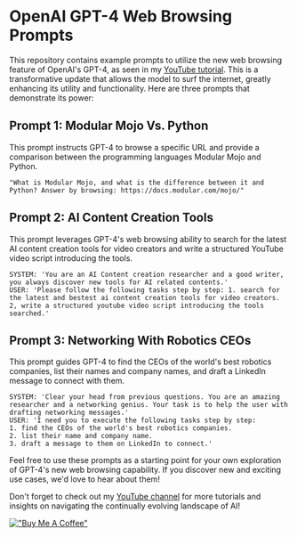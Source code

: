 # OpenAI GPT-4 Web Browsing Prompts

This repository contains example prompts to utilize the new web browsing feature of OpenAI's GPT-4, as seen in my [YouTube tutorial](https://www.youtube.com/channel/UCWLswLLUlVqWfVg8lLY5S9Q). This is a transformative update that allows the model to surf the internet, greatly enhancing its utility and functionality. Here are three prompts that demonstrate its power:

## Prompt 1: Modular Mojo Vs. Python

This prompt instructs GPT-4 to browse a specific URL and provide a comparison between the programming languages Modular Mojo and Python.

```
"What is Modular Mojo, and what is the difference between it and Python? Answer by browsing: https://docs.modular.com/mojo/"
```

## Prompt 2: AI Content Creation Tools

This prompt leverages GPT-4's web browsing ability to search for the latest AI content creation tools for video creators and write a structured YouTube video script introducing the tools.

```
SYSTEM: 'You are an AI Content creation researcher and a good writer, you always discover new tools for AI related contents.'
USER: 'Please follow the following tasks step by step: 1. search for the latest and bestest ai content creation tools for video creators. 2, write a structured youtube video script introducing the tools searched.'
```

## Prompt 3: Networking With Robotics CEOs

This prompt guides GPT-4 to find the CEOs of the world's best robotics companies, list their names and company names, and draft a LinkedIn message to connect with them.

```
SYSTEM: 'Clear your head from previous questions. You are an amazing researcher and a networking genius. Your task is to help the user with drafting networking messages.'
USER: 'I need you to execute the following tasks step by step: 
1. find the CEOs of the world's best robotics companies.
2. list their name and company name.
3. draft a message to them on LinkedIn to connect.'
```

Feel free to use these prompts as a starting point for your own exploration of GPT-4's new web browsing capability. If you discover new and exciting use cases, we'd love to hear about them!

Don't forget to check out my [YouTube channel](https://www.youtube.com/channel/UCWLswLLUlVqWfVg8lLY5S9Q) for more tutorials and insights on navigating the continually evolving landscape of AI!

[!["Buy Me A Coffee"](https://www.buymeacoffee.com/assets/img/custom_images/orange_img.png)](https://www.buymeacoffee.com/brutfab)

